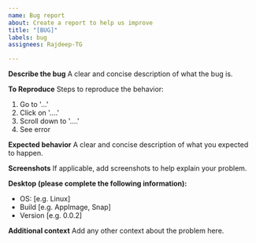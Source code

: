 ```yaml
---
name: Bug report
about: Create a report to help us improve
title: "[BUG]"
labels: bug
assignees: Rajdeep-TG

---
```


**Describe the bug**
A clear and concise description of what the bug is.

**To Reproduce**
Steps to reproduce the behavior:
1. Go to '...'
2. Click on '....'
3. Scroll down to '....'
4. See error

**Expected behavior**
A clear and concise description of what you expected to happen.

**Screenshots**
If applicable, add screenshots to help explain your problem.

**Desktop (please complete the following information):**
 - OS: [e.g. Linux]
 - Build [e.g. AppImage, Snap]
 - Version [e.g. 0.0.2]

**Additional context**
Add any other context about the problem here.
